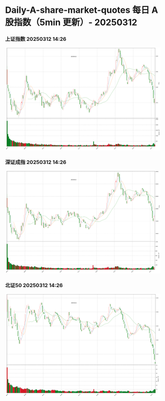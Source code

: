 
# Daily-A-share-market-quotes 每日 A 股指数（5min 更新）- 20250312

### 上证指数 20250312 14:26
![](./fig/2025/3/20250312-sh000001.png)

### 深证成指 20250312 14:26
![](./fig/2025/3/20250312-sz399001.png)

### 北证50 20250312 14:26
![](./fig/2025/3/20250312-bj899050.png)
